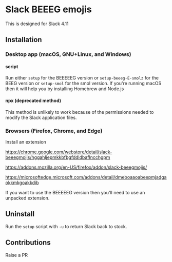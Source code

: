 # Slack BEEEG emojis

This is designed for Slack 4.11

## Installation

### Desktop app (macOS, GNU+Linux, and Windows)

#### script

Run either `setup` for the BEEEEEG version or `setup-beeeg-E-smolz` for the BEEG version or `setup-smol` for the smol version. If you're running macOS then it will help you by installing Homebrew and Node.js

#### npx (deprecated method)

This method is unlikely to work because of the permissions needed to modify the Slack application files.

### Browsers (Firefox, Chrome, and Edge)

Install an extension

https://chrome.google.com/webstore/detail/slack-beeegmojis/hggahljepmkkbfbgfddldbaflncchgpm

https://addons.mozilla.org/en-US/firefox/addon/slack-beeegmojis/

https://microsoftedge.microsoft.com/addons/detail/dmeboaaoabeepmjadgaokkmkgoakkdib

If you want to use the BEEEEEG version then you'll need to use an unpacked extension.

## Uninstall

Run the `setup` script with `-u` to return Slack back to stock. 

## Contributions

Raise a PR
